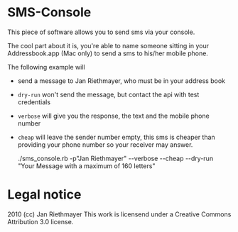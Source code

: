 # SMS-Console
This piece of software allows you to send sms via your console.

The cool part about it is, you're able to name someone sitting in your
Addressbook.app (Mac only) to send a sms to his/her mobile phone.

The following example will
* send a message to Jan Riethmayer, who must be in your address book
* `dry-run` won't send the message, but contact the api with test credentials
* `verbose` will give you the response, the text and the mobile phone number
* `cheap` will leave the sender number empty, this sms is cheaper than providing
  your phone number so your receiver may answer.

    ./sms_console.rb -p"Jan Riethmayer" --verbose --cheap --dry-run \
    "Your Message with a maximum of 160 letters"

# Legal notice
2010 (cc) Jan Riethmayer
This work is licensend under a Creative Commons Attribution 3.0 license.
